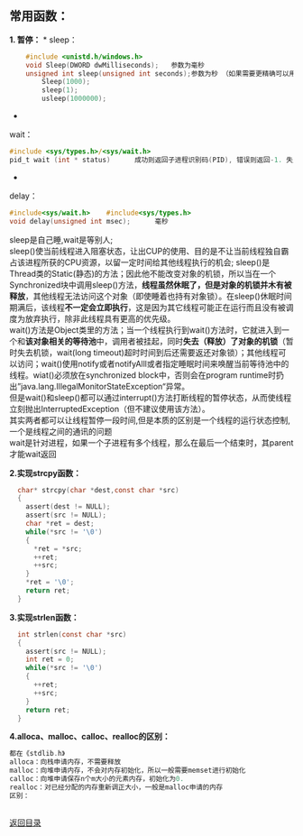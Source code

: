 
## 常用函数：

**1. 
暂停：**
* 
sleep：
```C
    #include <unistd.h/windows.h>
    void Sleep(DWORD dwMilliseconds);   参数为毫秒
    unsigned int sleep(unsigned int seconds);参数为秒 （如果需要更精确可以用usleep，单位为微秒）
        Sleep(1000);
        sleep(1);
        usleep(1000000);
```
* 
wait：
```C
#include <sys/types.h>/<sys/wait.h>
pid_t wait (int * status)      成功则返回子进程识别码(PID), 错误则返回-1. 失败原因存于errno 中.
```
* 
delay：
```C
#include<sys/wait.h>    #include<sys/types.h> 
void delay(unsigned int msec);      毫秒
```


sleep是自己睡,wait是等别人;<br>
sleep()使当前线程进入阻塞状态，让出CUP的使用、目的是不让当前线程独自霸占该进程所获的CPU资源，以留一定时间给其他线程执行的机会;  sleep()是Thread类的Static(静态)的方法；因此他不能改变对象的机锁，所以当在一个Synchronized块中调用sleep()方法，**线程虽然休眠了，但是对象的机锁并木有被释放**，其他线程无法访问这个对象（即使睡着也持有对象锁）。在sleep()休眠时间期满后，该线程**不一定会立即执行**，这是因为其它线程可能正在运行而且没有被调度为放弃执行，除非此线程具有更高的优先级。<br>
wait()方法是Object类里的方法；当一个线程执行到wait()方法时，它就进入到一个和**该对象相关的等待池**中，调用者被挂起，同时**失去（释放）了对象的机锁**（暂时失去机锁，wait(long timeout)超时时间到后还需要返还对象锁）；其他线程可以访问；wait()使用notify或者notifyAlll或者指定睡眠时间来唤醒当前等待池中的线程。wiat()必须放在synchronized block中，否则会在program runtime时扔出”java.lang.IllegalMonitorStateException“异常。 <br>但是wait()和sleep()都可以通过interrupt()方法打断线程的暂停状态，从而使线程立刻抛出InterruptedException（但不建议使用该方法）。<br>
其实两者都可以让线程暂停一段时间,但是本质的区别是一个线程的运行状态控制,一个是线程之间的通讯的问题<br>
wait是针对进程，如果一个子进程有多个线程，那么在最后一个结束时，其parent才能wait返回

**2.实现strcpy函数：**

```C
  char* strcpy(char *dest,const char *src)
  {
    assert(dest != NULL);
    assert(src != NULL);
    char *ret = dest;
    while(*src != '\0')
    {
      *ret = *src;
      ++ret;
      ++src;
    }
    *ret = '\0';
    return ret;
  }
```
**3.实现strlen函数：**

```C
  int strlen(const char *src)
  {
    assert(src != NULL);
    int ret = 0;
    while(*src != '\0')
    {
      ++ret;
      ++src;
    }
    return ret;
  }
```
**4.alloca、malloc、calloc、realloc的区别：**
```C
都在《stdlib.h》
alloca：向栈申请内存，不需要释放
malloc：向堆申请内存，不会对内存初始化，所以一般需要memset进行初始化
calloc：向堆申请保存n个m大小的元素内存，初始化为0.
realloc：对已经分配的内存重新调正大小，一般是malloc申请的内存
区别：
  
```


[返回目录](README.md)